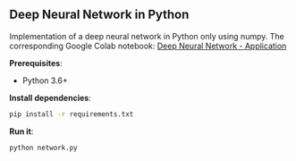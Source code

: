 ## Deep Neural Network in Python

Implementation of a deep neural network in Python only using numpy. 
The corresponding Google Colab notebook: [Deep Neural Network - Application](https://colab.research.google.com/drive/1cXdV6xQboB5zk1MEQRK-zV3UHw7f3wjr#scrollTo=r5119L1ge9NL)

**Prerequisites**:

- Python 3.6+

**Install dependencies**:

```bash
pip install -r requirements.txt
```

**Run it**:

```bash
python network.py
``` 